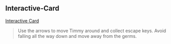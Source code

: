 ## Interactive-Card
[Interactive Card](https://girhotraz26.github.io/Interactive-Card)
> Use the arrows to move Timmy around and collect escape keys. Avoid falling all the way down and move away from the germs.
